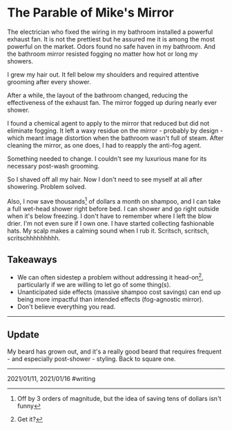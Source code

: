 # The Parable of Mike's Mirror

The electrician who fixed the wiring in my bathroom installed a powerful exhaust fan. It is not the prettiest but he assured me it is among the most powerful on the market. Odors found no safe haven in my bathroom. And the bathroom mirror resisted fogging no matter how hot or long my showers.

I grew my hair out. It fell below my shoulders and required attentive grooming after every shower.

After a while, the layout of the bathroom changed, reducing the effectiveness of the exhaust fan. The mirror fogged up during nearly ever shower. 

I found a chemical agent to apply to the mirror that reduced  but did not eliminate fogging. It left a waxy residue on the mirror - probably by design - which meant image distortion when the bathroom wasn't full of steam. After cleaning the mirror, as one does, I had to reapply the anti-fog agent.

Something needed to change. I couldn't see my luxurious mane for its necessary post-wash grooming.

So I shaved off all my hair. Now I don't need to see myself at all after showering. Problem solved. 

Also, I now save thousands[^1] of dollars a month on shampoo, and I can take a full wet-head shower right before bed. I can shower and go right outside when it's below freezing. I don't have to remember where I left the blow drier. I'm not even sure if I own one. I have started collecting fashionable hats. My scalp makes a calming sound when I rub  it. Scritsch, scritsch, scritschhhhhhhhh.

## Takeaways

- We can often sidestep a problem without addressing it head-on[^2], particularly if we are willing to let go of some thing(s).
- Unanticipated side effects (massive shampoo cost savings) can end up being more impactful than intended effects (fog-agnostic mirror).
- Don't believe everything you read.

---

## Update

My beard has grown out, and it's a really good beard that requires frequent - and especially post-shower - styling. Back to square one.

---

2021/01/11, 2021/01/16
#writing

[^1]: Off by 3 orders of magnitude, but the idea of saving tens of dollars isn't funny
[^2]: Get it?
